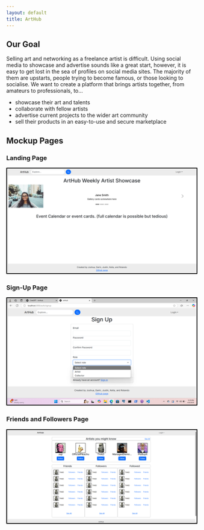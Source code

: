 ```yaml
---
layout: default
title: ArtHub
---
```


## Our Goal
Selling art and networking as a freelance artist is difficult. Using social media to showcase and advertise sounds like a great start, however, it is easy to get lost in the sea of profiles on social media sites. The majority of them are upstarts, people trying to become famous, or those looking to socialise. We want to create a platform that brings artists together, from amateurs to professionals, to...
- showcase their art and talents
- collaborate with fellow artists
- advertise current projects to the wider art community
- sell their products in an easy-to-use and secure marketplace

## Mockup Pages

### Landing Page
<img src="Images/landing-page-mockup.png" style="border: 2px solid black !important;">

### Sign-Up Page
  
<img src="Images/sign-up-page-mockup.png" style="border: 2px solid black;">

### Friends and Followers Page

<img src="Images/friends-mockup.png" style="border: 2px solid black;">
